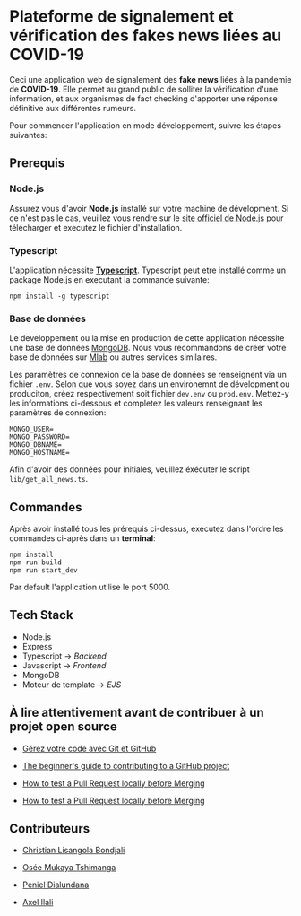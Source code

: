 # **Plateforme de signalement et vérification des fakes news liées au COVID-19**

Ceci une application web de signalement des **fake news** liées à la pandemie de **COVID-19**. Elle permet au grand public de solliter la vérification d'une information, et aux organismes de fact checking d'apporter une réponse définitive aux différentes rumeurs.

Pour commencer l'application en mode développement, suivre les étapes suivantes:

## **Prerequis**

### **Node.js**

Assurez vous d'avoir **Node.js** installé sur votre machine de dévelopment. Si ce n'est pas le cas, veuillez vous rendre sur le [site officiel de Node.js](https://nodejs.org) pour télécharger et executez le fichier d'installation.

### **Typescript**

L'application nécessite [**Typescript**](https://www.typescriptlang.org/#download-links). Typescript peut etre installé comme un package Node.js en executant la commande suivante:

```
npm install -g typescript
```

### **Base de données**

Le developpement ou la mise en production de cette application nécessite une base de données [MongoDB](https://www.mongodb.com/). Nous vous recommandons de créer votre base de données sur [Mlab](https://mlab.com/) ou autres services similaires.

Les paramètres de connexion de la base de données se renseignent via un fichier `.env`. Selon que vous soyez dans un environemnt de dévelopment ou produciton, créez respectivement soit fichier `dev.env` ou `prod.env`. Mettez-y les informations ci-dessous et completez les valeurs renseignant les paramètres de connexion:

```
MONGO_USER=
MONGO_PASSWORD=
MONGO_DBNAME=
MONGO_HOSTNAME=
```

Afin d'avoir des données pour initiales, veuillez éxécuter le script `lib/get_all_news.ts`.

## **Commandes**

Après avoir installé tous les prérequis ci-dessus, executez dans l'ordre les commandes ci-après dans un **terminal**:

```
npm install
npm run build
npm run start_dev
```

Par default l'application utilise le port 5000.

## **Tech Stack**

- Node.js
- Express
- Typescript -> _*Backend*_
- Javascript -> _*Frontend*_
- MongoDB
- Moteur de template -> _*EJS*_

## **À lire attentivement avant de contribuer à un projet open source**

- [Gérez votre code avec Git et GitHub](https://openclassrooms.com/fr/courses/2342361-gerez-votre-code-avec-git-et-github/2433731-contribuez-a-des-projets-open-source)

- [The beginner's guide to contributing to a GitHub project](https://akrabat.com/the-beginners-guide-to-contributing-to-a-github-project/)

- [How to test a Pull Request locally before Merging](https://medium.com/@bolajiayodeji/how-to-test-a-pull-request-locally-before-merging-634bb205d3a6)

- [How to test a Pull Request locally before Merging](https://dev.to/bolajiayodeji/how-to-test-a-pull-request-locally-before-merging-1h29)

## **Contributeurs**

- [Christian Lisangola Bondjali](https://github.com/theman2000)

- [Osée Mukaya Tshimanga](https://github.com/Mukaya)

- [Peniel Dialundana](https://github.com/bilwifi)

- [Axel Ilali](https://github.com/axelilali)
